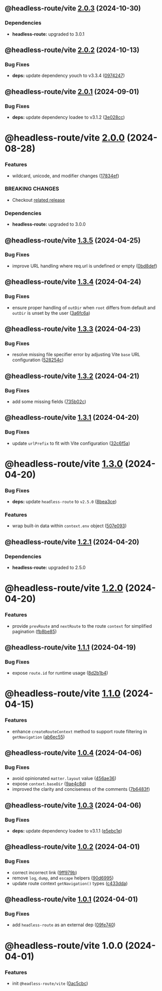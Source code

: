 ## @headless-route/vite [2.0.3](https://github.com/bent10/headless-route/compare/@headless-route/vite@2.0.2...@headless-route/vite@2.0.3) (2024-10-30)





### Dependencies

* **headless-route:** upgraded to 3.0.1

## @headless-route/vite [2.0.2](https://github.com/bent10/headless-route/compare/@headless-route/vite@2.0.1...@headless-route/vite@2.0.2) (2024-10-13)


### Bug Fixes

* **deps:** update dependency youch to v3.3.4 ([0974247](https://github.com/bent10/headless-route/commit/097424797b8dc91f4676dc7d64086951ec1fc731))

## @headless-route/vite [2.0.1](https://github.com/bent10/headless-route/compare/@headless-route/vite@2.0.0...@headless-route/vite@2.0.1) (2024-09-01)


### Bug Fixes

* **deps:** update dependency loadee to v3.1.2 ([3e028cc](https://github.com/bent10/headless-route/commit/3e028ccdfbdddde93de5a25b9673fafd7898159f))

# @headless-route/vite [2.0.0](https://github.com/bent10/headless-route/compare/@headless-route/vite@1.3.5...@headless-route/vite@2.0.0) (2024-08-28)


### Features

* wildcard, unicode, and modifier changes ([17834ef](https://github.com/bent10/headless-route/commit/17834efbfd0db65767abeda2abfe3fae90c0a6df))


### BREAKING CHANGES

* Checkout [related
release](https://github.com/pillarjs/path-to-regexp/releases/tag/v7.0.0)





### Dependencies

* **headless-route:** upgraded to 3.0.0

## @headless-route/vite [1.3.5](https://github.com/bent10/headless-route/compare/@headless-route/vite@1.3.4...@headless-route/vite@1.3.5) (2024-04-25)


### Bug Fixes

* improve URL handling where req.url is undefined or empty ([0bd8def](https://github.com/bent10/headless-route/commit/0bd8deff1c721d141d389f5934586b4cb36e13f5))

## @headless-route/vite [1.3.4](https://github.com/bent10/headless-route/compare/@headless-route/vite@1.3.3...@headless-route/vite@1.3.4) (2024-04-24)


### Bug Fixes

* ensure proper handling of `outDir` when `root` differs from default and `outDir` is unset by the user ([3a6fc6a](https://github.com/bent10/headless-route/commit/3a6fc6ab33e310ba34948c96810656a5ea69ec19))

## @headless-route/vite [1.3.3](https://github.com/bent10/headless-route/compare/@headless-route/vite@1.3.2...@headless-route/vite@1.3.3) (2024-04-23)


### Bug Fixes

* resolve missing file specifier error by adjusting Vite `base` URL configuration ([528254c](https://github.com/bent10/headless-route/commit/528254c78fdb37fb91fa842c89ebbb0420a16167))

## @headless-route/vite [1.3.2](https://github.com/bent10/headless-route/compare/@headless-route/vite@1.3.1...@headless-route/vite@1.3.2) (2024-04-21)


### Bug Fixes

* add some missing fields ([735b02c](https://github.com/bent10/headless-route/commit/735b02ce7fa83cbb08678b564d384c54c7be0004))

## @headless-route/vite [1.3.1](https://github.com/bent10/headless-route/compare/@headless-route/vite@1.3.0...@headless-route/vite@1.3.1) (2024-04-20)


### Bug Fixes

* update `urlPrefix` to fit with Vite configuration ([32c6f5a](https://github.com/bent10/headless-route/commit/32c6f5aef388ae5f5b93ca0ba33dea6e0a13ca6d))

# @headless-route/vite [1.3.0](https://github.com/bent10/headless-route/compare/@headless-route/vite@1.2.1...@headless-route/vite@1.3.0) (2024-04-20)


### Bug Fixes

* **deps:** update `headless-route` to `v2.5.0` ([8bea3ce](https://github.com/bent10/headless-route/commit/8bea3ceda05b41c16a94ff3e69b5bf415a561897))


### Features

* wrap built-in data within `context.env` object ([507e093](https://github.com/bent10/headless-route/commit/507e0933e0e79871dd15a66a69d0d6fefdb17c79))

## @headless-route/vite [1.2.1](https://github.com/bent10/headless-route/compare/@headless-route/vite@1.2.0...@headless-route/vite@1.2.1) (2024-04-20)





### Dependencies

* **headless-route:** upgraded to 2.5.0

# @headless-route/vite [1.2.0](https://github.com/bent10/headless-route/compare/@headless-route/vite@1.1.1...@headless-route/vite@1.2.0) (2024-04-20)


### Features

* provide `prevRoute` and `nextRoute` to the route `context` for simplified pagination ([fb8be85](https://github.com/bent10/headless-route/commit/fb8be85334ad5bc1d850e8a89ea322e47b24dcc8))

## @headless-route/vite [1.1.1](https://github.com/bent10/headless-route/compare/@headless-route/vite@1.1.0...@headless-route/vite@1.1.1) (2024-04-19)


### Bug Fixes

* expose `route.id` for runtime usage ([8d2b1b4](https://github.com/bent10/headless-route/commit/8d2b1b4086b93160e1efff3fb46f4c6330bd4736))

# @headless-route/vite [1.1.0](https://github.com/bent10/headless-route/compare/@headless-route/vite@1.0.4...@headless-route/vite@1.1.0) (2024-04-15)


### Features

* enhance `createRouteContext` method to support route filtering in `getNavigation` ([ab6ec55](https://github.com/bent10/headless-route/commit/ab6ec55e7f132cc9a9a1236922399522e5c97129))

## @headless-route/vite [1.0.4](https://github.com/bent10/headless-route/compare/@headless-route/vite@1.0.3...@headless-route/vite@1.0.4) (2024-04-06)


### Bug Fixes

* avoid opinionated `matter.layout` value ([456ae36](https://github.com/bent10/headless-route/commit/456ae36611c2ecca95d39fd7cdfac55c3336bf3a))
* expose `context.baseDir` ([9ae4c8d](https://github.com/bent10/headless-route/commit/9ae4c8d90b43e699fecf57999f766fae9c0c412f))
* improved the clarity and conciseness of the comments ([7b6483f](https://github.com/bent10/headless-route/commit/7b6483f6423d96f85cb4387dc7568d92861d0481))

## @headless-route/vite [1.0.3](https://github.com/bent10/headless-route/compare/@headless-route/vite@1.0.2...@headless-route/vite@1.0.3) (2024-04-06)


### Bug Fixes

* **deps:** update dependency loadee to v3.1.1 ([e5ebc1e](https://github.com/bent10/headless-route/commit/e5ebc1e1a2b9a48c645aa99bd6205e8fdac9b9b0))

## @headless-route/vite [1.0.2](https://github.com/bent10/headless-route/compare/@headless-route/vite@1.0.1...@headless-route/vite@1.0.2) (2024-04-01)


### Bug Fixes

* correct incorrect link ([9ff979b](https://github.com/bent10/headless-route/commit/9ff979bd754271889fa3410e6be5e2604f2d5714))
* remove `log`, `dump`, and `escape` helpers ([90d6995](https://github.com/bent10/headless-route/commit/90d69959f65e40164773e2d05e26095ae7d71121))
* update route context `getNavigation()` types ([c433dda](https://github.com/bent10/headless-route/commit/c433ddac31d668b89412cc4e2f6510e428f57a8e))

## @headless-route/vite [1.0.1](https://github.com/bent10/headless-route/compare/@headless-route/vite@1.0.0...@headless-route/vite@1.0.1) (2024-04-01)


### Bug Fixes

* add `headless-route` as an external dep ([09fe740](https://github.com/bent10/headless-route/commit/09fe7400dc62e5d7449f257f5587625eedd9f99a))

# @headless-route/vite 1.0.0 (2024-04-01)


### Features

* init `@headless-route/vite` ([0ac5cbc](https://github.com/bent10/headless-route/commit/0ac5cbccc05aa33bfd6e8d323314bea65a33c9df))
